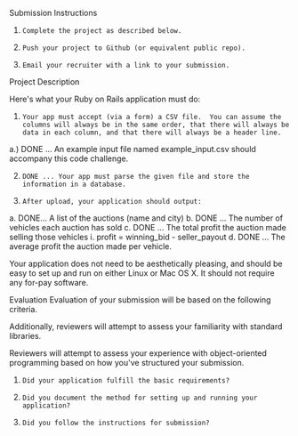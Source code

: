 
Submission Instructions
1.     Complete the project as described below.
2.     Push your project to Github (or equivalent public repo).
3.     Email your recruiter with a link to your submission.

Project Description

Here's what your Ruby on Rails application must do:

1.     Your app must accept (via a form) a CSV file.  You can assume the columns will always be in the same order, that there will always be data in each column, and that there will always be a header line. 

  a.) DONE ... An example input file named example_input.csv should accompany this code challenge.

2.     DONE ... Your app must parse the given file and store the information in a database.
3.     After upload, your application should output:
a.     DONE... A list of the auctions (name and city)
b.     DONE ... The number of vehicles each auction has sold
c.     DONE ... The total profit the auction made selling those vehicles
          i.          profit = winning_bid - seller_payout
d.     DONE ... The average profit the auction made per vehicle.


Your application does not need to be aesthetically pleasing, and should be easy to set up and run on either Linux or Mac OS X. It should not require any for-pay software.

Evaluation
Evaluation of your submission will be based on the following criteria. 

Additionally, reviewers will attempt to assess your familiarity with standard libraries.

Reviewers will attempt to assess your experience with object-oriented programming based on how you've structured your submission.

1.     Did your application fulfill the basic requirements?
2.     Did you document the method for setting up and running your application?
3.     Did you follow the instructions for submission?
